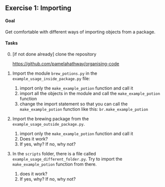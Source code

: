 ## Exercise 1: Importing

#### Goal

Get comfortable with different ways of importing objects from a package. 



#### Tasks

0. [if not done already] clone the repository

   https://github.com/pamelahathway/organising-code


1. Import the module `brew_potions.py`  in the `example_usage_inside_package.py` file: 

   1. import only the `make_example_potion` function and call it
   2. import all the objects in the module and call the  `make_example_potion` function
   3. change the import statement so that you can call the `make_example_potion` function like this: `br.make_example_potion`

2. Import the brewing package from the `example_usage_outside_package.py`.
   1. import only the `make_example_potion` function and call it
   2. Does it work?
   3. If yes, why? If no, why not?

3. In the `scripts` folder, there is a file called `example_usage_different_folder.py`. Try to import the `make_example_potion` function from there. 
   1. does it work?
   2. If yes, why? If no, why not?
















